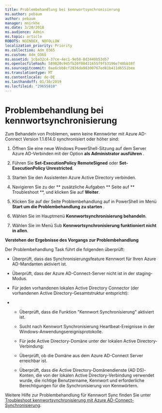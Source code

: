 ```yaml
---
title: Problembehandlung bei kennwortsynchronisierung
ms.author: pebaum
author: pebaum
manager: mnirkhe
ms.date: 3/20/2018
ms.audience: Admin
ms.topic: article
ROBOTS: NOINDEX, NOFOLLOW
localization_priority: Priority
ms.collection: Adm_O365
ms.custom: Adm_O365
ms.assetid: 1cba32c4-37ce-4ec1-9e58-8d3440b53d57
ms.openlocfilehash: 589820c945fb20f00431655f9f53196e740bb38f
ms.sourcegitcommit: 0ae6cbb8cf2836da98300767ed81b411d6551bee
ms.translationtype: MT
ms.contentlocale: de-DE
ms.lasthandoff: 01/30/2019
ms.locfileid: "29655810"
---
```

# <a name="troubleshoot-password-synchronization"></a>Problembehandlung bei kennwortsynchronisierung

Zum Behandeln von Problemen, wenn keine Kennwörter mit Azure AD-Connect Version 1.1.614.0 synchronisiert oder höher sind:
  
1. Öffnen Sie eine neue Windows PowerShell-Sitzung auf dem Server Azure AD-Verbinden mit der Option **als Administrator ausführen** . 
    
2. Führen Sie **Set-ExecutionPolicy RemoteSigned** oder **Set-ExecutionPolicy Unrestricted**. 
    
3. Starten Sie den Assistenten Azure Active Directory verbinden.
    
4. Navigieren Sie zu der ** zusätzliche Aufgaben ** Seite auf ** Troubleshoot **, und klicken Sie auf **Weiter**. 
    
5. Klicken Sie auf der Seite Problembehandlung auf in PowerShell im Menü **Start um die Problembehandlung zu starten** . 
    
6. Wählen Sie im Hauptmenü **Kennwortsynchronisierung behandeln**. 
    
7. Wählen Sie im Menü Sub **Kennwortsynchronisierung funktioniert nicht in allen**. 
    
 **Verstehen der Ergebnisse des Vorgangs zur Problembehandlung**
  
Der Problembehandlung Task führt die folgenden überprüft:
  
- Überprüft, dass das Synchronisierungsfeature Kennwort für Ihren Azure AD-Mandanten aktiviert ist.
    
- Überprüft, dass der Azure AD-Connect-Server nicht ist in der staging-Modus.
    
- Für jeden vorhandenen lokalen Active Directory Connector (der vorhandenen Active Directory-Gesamtstruktur entspricht):
    
- 
  - Überprüft, dass die Funktion "Kennwort Synchronisierung" aktiviert ist.
    
  - Sucht nach Kennwort Synchronisierung Heartbeat-Ereignisse in der Windows-Anwendungsereignisprotokolle.
    
  - Für jede Active Directory-Domäne unter der lokalen Active Directory-Verbindung:
    
  - Überprüft, ob die Domäne aus dem Azure AD-Connect Server erreichbar ist.
    
  - Überprüft, dass die Active Directory-Domänendienste (AD DS)-Konten, die von der lokalen Active Directory-Verbindung verwendet wurde, die richtige Benutzername, Kennwort und erforderliche Berechtigungen für die Synchronisierung von Kennwörtern.
    
Weitere Hilfe zur Problembehandlung für Kennwort Sync finden Sie unter [Troubleshoot kennwortsynchronisierung mit Azure AD-Connect-Synchronisierung](https://docs.microsoft.com/azure/active-directory/connect/active-directory-aadconnectsync-troubleshoot-password-synchronization).
  

